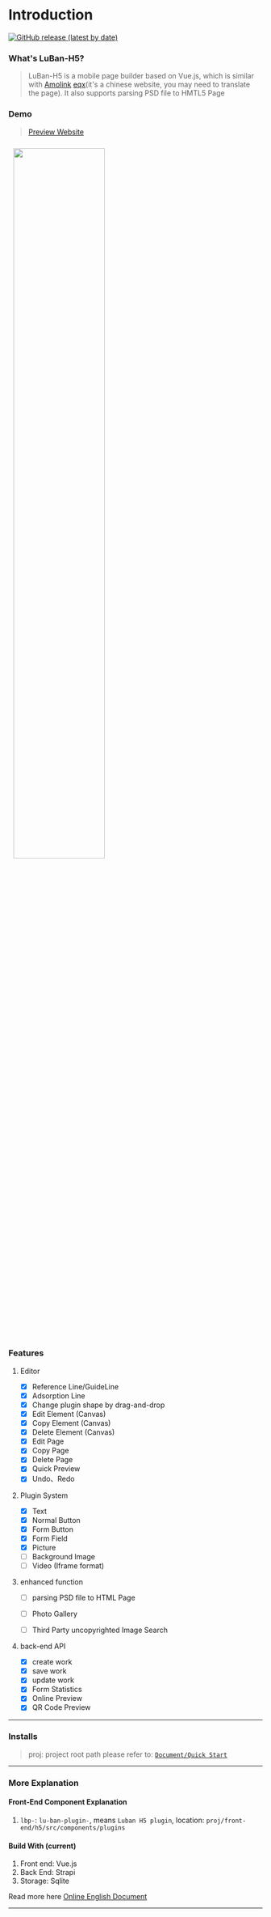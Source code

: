 # Introduction
<p align="left">
<a href="https://github.com/ly525/luban-h5/releases"><img alt="GitHub release (latest by date)" src="https://img.shields.io/github/v/release/ly525/luban-h5"></a>
</p>

### What's LuBan-H5?
> LuBan-H5 is a mobile page builder based on Vue.js, which is similar with [Amolink](www.amolink.com) [eqx](http://www.eqxiu.com)(it's a chinese website, you may need to translate the page). It also supports parsing PSD file to HMTL5 Page

### Demo
> [Preview Website](https://api.luban-h5.wxjcart.com)

<img src="https://s2.ax1x.com/2019/10/11/u7WzUx.gif" style="margin: 10px;" width="60%" />



### Features
1. Editor
    - [x] Reference Line/GuideLine
    - [x] Adsorption Line
    - [x] Change plugin shape by drag-and-drop
    - [x] Edit Element (Canvas)
    - [x] Copy Element (Canvas)
    - [x] Delete Element (Canvas)
    - [x] Edit Page
    - [x] Copy Page
    - [x] Delete Page
    - [x] Quick Preview
    - [x] Undo、Redo

2. Plugin System

    - [x] Text
    - [x] Normal Button
    - [x] Form Button
    - [x] Form Field
    - [x] Picture
    - [ ] Background Image
    - [ ] Video (Iframe format)

3. enhanced function
    - [ ] parsing PSD file to HTML Page
    - [ ] Photo Gallery
    - [ ] Third Party uncopyrighted Image Search


4. back-end API
    - [x] create work
    - [x] save work
    - [x] update work
    - [x] Form Statistics
    - [x] Online Preview
    - [x] QR Code Preview

---

### Installs
> proj: project root path
please refer to: [`Document/Quick Start`](https://www.yuque.com/liuyan-ew1qk/oh5d0n/gpfy6g?language=en-us)


---
### More Explanation
#### Front-End Component Explanation
1. `lbp-`: `lu-ban-plugin-`, means `Luban H5 plugin`, location: `proj/front-end/h5/src/components/plugins`


#### Build With (current)
  1. Front end: Vue.js
  2. Back End: Strapi
  3. Storage: Sqlite


Read more here [Online English Document](https://www.yuque.com/liuyan-ew1qk/oh5d0n?language=en-us)

---

<Vssue issueId="12" />